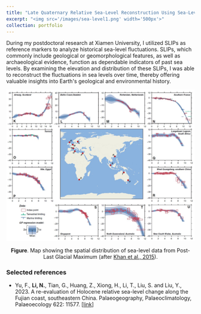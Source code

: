 ```yaml
---
title: "Late Quaternary Relative Sea-Level Reconstruction Using Sea-Level Index Points (SLIPs)"
excerpt: "<img src='/images/sea-level1.png' width='500px'>"
collection: portfolio
---
```


During my postdoctoral research at Xiamen University, I utilized SLIPs as reference markers to analyze historical sea-level fluctuations. SLIPs, which commonly include geological or geomorphological features, as well as archaeological evidence, function as dependable indicators of past sea levels. By examining the elevation and distribution of these SLIPs, I was able to reconstruct the fluctuations in sea levels over time, thereby offering valuable insights into Earth's geological and environmental history.
<Center>
<img src='/images/sea-level3.jpg' width='900px'>

  <b>Figure</b>.  Map showing the spatial distribution of sea-level data from Post-Last Glacial Maximum (after [Khan et al., 2015](https://doi.org/10.1007/s40641-015-0029-z)).
</Center>

### Selected references
* Yu, F., **Li, N.**, Tian, G., Huang, Z., Xiong, H., Li, T., Liu, S. and Liu, Y., 2023. A re-evaluation of Holocene relative sea-level change along the Fujian coast, southeastern China. Palaeogeography, Palaeoclimatology, Palaeoecology 622: 11577. [[link](https://doi.org/10.1016/j.palaeo.2023.111577)]
